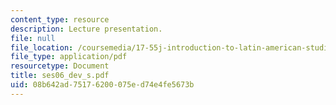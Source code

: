 ```yaml
---
content_type: resource
description: Lecture presentation.
file: null
file_location: /coursemedia/17-55j-introduction-to-latin-american-studies-fall-2006/08b642ad75176200075ed74e4fe5673b_ses06_dev_s.pdf
file_type: application/pdf
resourcetype: Document
title: ses06_dev_s.pdf
uid: 08b642ad-7517-6200-075e-d74e4fe5673b
---
```

